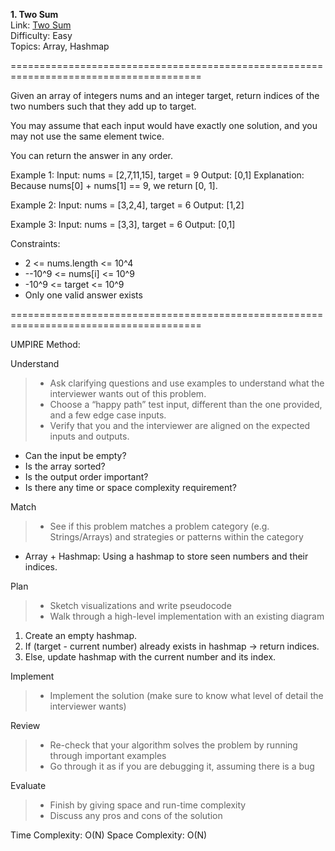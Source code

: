 **1. Two Sum**  
Link: [Two Sum](https://neetcode.io/problems/two-integer-sum?list=neetcode150)  
Difficulty: Easy  
Topics: Array, Hashmap  

=======================================================================================

Given an array of integers nums and an integer target, return indices of the two numbers such that they add up to target.  

You may assume that each input would have exactly one solution, and you may not use the same element twice.  

You can return the answer in any order.  

Example 1:
Input: nums = [2,7,11,15], target = 9
Output: [0,1]
Explanation: Because nums[0] + nums[1] == 9, we return [0, 1].

Example 2:
Input: nums = [3,2,4], target = 6
Output: [1,2]

Example 3:
Input: nums = [3,3], target = 6
Output: [0,1]

Constraints:

- 2 <= nums.length <= 10^4
- --10^9 <= nums[i] <= 10^9
- -10^9 <= target <= 10^9
- Only one valid answer exists

=======================================================================================

UMPIRE Method:

Understand
> - Ask clarifying questions and use examples to understand what the interviewer wants out of this problem.
> - Choose a “happy path” test input, different than the one provided, and a few edge case inputs.
> - Verify that you and the interviewer are aligned on the expected inputs and outputs.
- Can the input be empty?  
- Is the array sorted?  
- Is the output order important?  
- Is there any time or space complexity requirement?  

Match
> - See if this problem matches a problem category (e.g. Strings/Arrays) and strategies or patterns within the category
- Array + Hashmap: Using a hashmap to store seen numbers and their indices.

Plan
> - Sketch visualizations and write pseudocode
> - Walk through a high-level implementation with an existing diagram
1. Create an empty hashmap.
2. If (target - current number) already exists in hashmap -> return indices.
3. Else, update hashmap with the current number and its index.

Implement
> - Implement the solution (make sure to know what level of detail the interviewer wants)

Review
> - Re-check that your algorithm solves the problem by running through important examples
> - Go through it as if you are debugging it, assuming there is a bug

Evaluate
> - Finish by giving space and run-time complexity
> - Discuss any pros and cons of the solution


Time Complexity: O(N)
Space Complexity: O(N)

